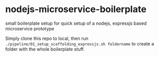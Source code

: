 # nodejs-microservice-boilerplate
small boilerplate setup for quick setup of a nodejs, expressjs based microservice prototype

Simply clone this repo to local, then run `./pipeline/01_setup_scaffolding_expressjs.sh foldername` to create a folder with the whole boilerplate stuff.
